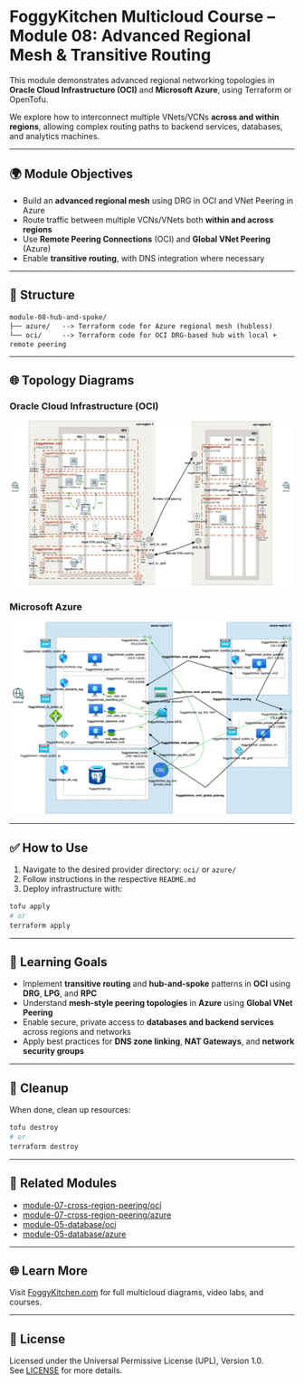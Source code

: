 # FoggyKitchen Multicloud Course – Module 08: Advanced Regional Mesh & Transitive Routing

This module demonstrates advanced regional networking topologies in **Oracle Cloud Infrastructure (OCI)** and **Microsoft Azure**, using Terraform or OpenTofu.

We explore how to interconnect multiple VNets/VCNs **across and within regions**, allowing complex routing paths to backend services, databases, and analytics machines.

---

## 🌍 Module Objectives

- Build an **advanced regional mesh** using DRG in OCI and VNet Peering in Azure
- Route traffic between multiple VCNs/VNets both **within and across regions**
- Use **Remote Peering Connections** (OCI) and **Global VNet Peering** (Azure)
- Enable **transitive routing**, with DNS integration where necessary

---

## 📁 Structure

```
module-08-hub-and-spoke/
├── azure/   --> Terraform code for Azure regional mesh (hubless)
└── oci/     --> Terraform code for OCI DRG-based hub with local + remote peering
```

---

## 🌐 Topology Diagrams

### Oracle Cloud Infrastructure (OCI)
<img src="oci/module-08-advanced-routing-oci.jpg" width="500"/>

### Microsoft Azure
<img src="azure/module-08-advanced-routing-azure.jpg" width="500"/>

---

## ✅ How to Use

1. Navigate to the desired provider directory: `oci/` or `azure/`
2. Follow instructions in the respective `README.md`
3. Deploy infrastructure with:

```bash
tofu apply
# or
terraform apply
```

---

## 🧠 Learning Goals
- Implement **transitive routing** and **hub-and-spoke** patterns in **OCI** using **DRG**, **LPG**, and **RPC**
- Understand **mesh-style peering topologies** in **Azure** using **Global VNet Peering**
- Enable secure, private access to **databases and backend services** across regions and networks
- Apply best practices for **DNS zone linking**, **NAT Gateways**, and **network security groups**

---

## 🧹 Cleanup

When done, clean up resources:

```bash
tofu destroy
# or
terraform destroy
```

---

## 🔁 Related Modules

- [module-07-cross-region-peering/oci](../module-07-cross-region-peering/oci/)
- [module-07-cross-region-peering/azure](../module-07-cross-region-peering/azure/)
- [module-05-database/oci](../module-05-database/oci/)
- [module-05-database/azure](../module-05-database/azure/)

---

## 🌐 Learn More

Visit [FoggyKitchen.com](https://foggykitchen.com/) for full multicloud diagrams, video labs, and courses.

---

## 🪪 License

Licensed under the Universal Permissive License (UPL), Version 1.0.  
See [LICENSE](../LICENSE) for more details.
